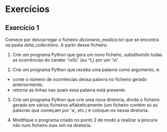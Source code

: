 # Exercícios


## Exercício 1

Comece por descarregar o ficheiro *dicionario_medico.txt* que se encontra na pasta *data_collections*.
A partir desse ficheiro:

1. Crie um programa Python que gera um novo ficheiro, substituindo todas as ocorrências do carater '\x0c' (ou ^L) por um '\n'.

2. Crie um programa Python que receba uma palavra como argumento, e: 
  - conte o número de ocorrências dessa palavra no ficheiro gerado anteriormente;
  - retorna as linhas nas quais essa palavra está presente.

3. Crie um programa Python que crie uma nova diretoria, divida o ficheiro gerado em vários ficheiros alfabeticamente (um ficheiro contêm só as palavras que começam por 'a', etc.) e coloque-os nessa diretoria.

4. Modifique o programa criado no ponto 2 de modo a realizar a procura não num ficheiro mas sim na diretoria.
